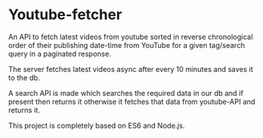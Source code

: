# Youtube-fetcher
An API to fetch latest videos from youtube sorted in reverse chronological order of their publishing date-time from YouTube for a given tag/search query in a paginated response.  

The server fetches latest videos async after every 10 minutes and saves it to the db.  

A search API is made which searches the required data in our db and if present then returns it otherwise it fetches that data from youtube-API and returns it.  

This project is completely based on ES6 and Node.js.
